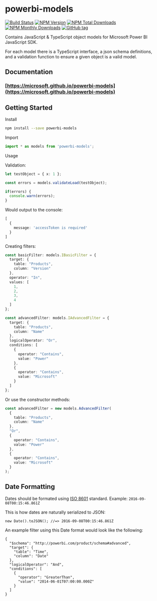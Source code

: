 # powerbi-models
[![Build Status](https://img.shields.io/travis/Microsoft/powerbi-models.svg)](https://travis-ci.org/Microsoft/powerbi-models)
[![NPM Version](https://img.shields.io/npm/v/powerbi-models.svg)](https://www.npmjs.com/package/powerbi-models)
[![NPM Total Downloads](https://img.shields.io/npm/dt/powerbi-models.svg)](https://www.npmjs.com/package/powerbi-models)
[![NPM Monthly Downloads](https://img.shields.io/npm/dm/powerbi-models.svg)](https://www.npmjs.com/package/powerbi-models)
[![GitHub tag](https://img.shields.io/github/tag/microsoft/powerbi-models.svg)](https://github.com/Microsoft/powerbi-models/tags)

Contains JavaScript &amp; TypeScript object models for Microsoft Power BI JavaScript SDK.

For each model there is a TypeScript interface, a json schema definitions, and a validation function to ensure a given object is a valid model.

## Documentation
### [https://microsoft.github.io/powerbi-models](https://microsoft.github.io/powerbi-models)

## Getting Started

Install

```bash
npm install --save powerbi-models
```

Import

```typescript
import * as models from 'powerbi-models';
```

Usage

Validation:

```typescript
let testObject = { x: 1 };

const errors = models.validateLoad(testObject);

if(errors) {
  console.warn(errors);
}

```
Would output to the console:

```typescript
[
  {
    message: 'accessToken is required'
  }
]
```

Creating filters:
```typescript
const basicFilter: models.IBasicFilter = {
  target: {
    table: "Products",
    column: "Version"
  },
  operator: "In",
  values: [
    1,
    2,
    3,
    4
  ]
};

const advancedFilter: models.IAdvancedFilter = {
  target: {
    table: "Products",
    column: "Name"
  },
  logicalOperator: "Or",
  conditions: [
    {
      operator: "Contains",
      value: "Power"
    },
    {
      operator: "Contains",
      value: "Microsoft"
    }
  ]
};
```

Or use the constructor methods:
```typescript
const advancedFilter = new models.AdvancedFilter(
  {
    table: "Products",
    column: "Name"
  },
  "Or",
  {
    operator: "Contains",
    value: "Power"
  },
  {
    operator: "Contains",
    value: "Microsoft"
  }
);
```

## Date Formatting
Dates should be formated using [ISO 8601](https://en.wikipedia.org/wiki/ISO_8601) standard. Example: `2016-09-08T00:15:46.861Z`

This is how dates are naturally serialized to JSON:
```
new Date().toJSON(); //=> 2016-09-08T00:15:46.861Z
```

An example filter using this Date format would look like the following:

```
{
  "$schema": "http://powerbi.com/product/schema#advanced",
  "target": {
    "table": "Time",
    "column": "Date"
  },
  "logicalOperator": "And",
  "conditions": [
    {
      "operator": "GreaterThan",
      "value": "2014-06-01T07:00:00.000Z"
    }
  ]
}
```